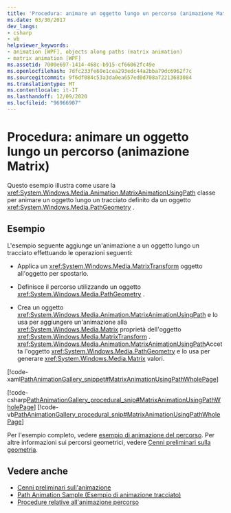 ```yaml
---
title: 'Procedura: animare un oggetto lungo un percorso (animazione Matrix)'
ms.date: 03/30/2017
dev_langs:
- csharp
- vb
helpviewer_keywords:
- animation [WPF], objects along paths (matrix animation)
- matrix animation [WPF]
ms.assetid: 7000e697-1414-468c-b915-cf66062fc49e
ms.openlocfilehash: 7dfc233fe60e1cea293edc44a2bba79dc6962f7c
ms.sourcegitcommit: 9f6df084c53a3da0ea657ed0d708a72213683084
ms.translationtype: MT
ms.contentlocale: it-IT
ms.lasthandoff: 12/09/2020
ms.locfileid: "96966907"
---
```

# <a name="how-to-animate-an-object-along-a-path-matrix-animation"></a>Procedura: animare un oggetto lungo un percorso (animazione Matrix)
Questo esempio illustra come usare la <xref:System.Windows.Media.Animation.MatrixAnimationUsingPath> classe per animare un oggetto lungo un tracciato definito da un oggetto <xref:System.Windows.Media.PathGeometry> .  
  
## <a name="example"></a>Esempio  
 L'esempio seguente aggiunge un'animazione a un oggetto lungo un tracciato effettuando le operazioni seguenti:  
  
- Applica un <xref:System.Windows.Media.MatrixTransform> oggetto all'oggetto per spostarlo.  
  
- Definisce il percorso utilizzando un oggetto <xref:System.Windows.Media.PathGeometry> .  
  
- Crea un oggetto <xref:System.Windows.Media.Animation.MatrixAnimationUsingPath> e lo usa per aggiungere un'animazione alla <xref:System.Windows.Media.Matrix> proprietà dell'oggetto <xref:System.Windows.Media.MatrixTransform> . <xref:System.Windows.Media.Animation.MatrixAnimationUsingPath>Accetta l'oggetto <xref:System.Windows.Media.PathGeometry> e lo usa per generare <xref:System.Windows.Media.Matrix> valori.  
  
 [!code-xaml[PathAnimationGallery_snippet#MatrixAnimationUsingPathWholePage](~/samples/snippets/csharp/VS_Snippets_Wpf/PathAnimationGallery_snippet/CS/matrixanimationusingpathexample.xaml#matrixanimationusingpathwholepage)]  
  
 [!code-csharp[PathAnimationGallery_procedural_snip#MatrixAnimationUsingPathWholePage](~/samples/snippets/csharp/VS_Snippets_Wpf/PathAnimationGallery_procedural_snip/CSharp/MatrixAnimationUsingPathExample.cs#matrixanimationusingpathwholepage)]
 [!code-vb[PathAnimationGallery_procedural_snip#MatrixAnimationUsingPathWholePage](~/samples/snippets/visualbasic/VS_Snippets_Wpf/PathAnimationGallery_procedural_snip/VisualBasic/MatrixAnimationUsingPathExample.vb#matrixanimationusingpathwholepage)]  
  
 Per l'esempio completo, vedere [esempio di animazione del percorso](https://github.com/Microsoft/WPF-Samples/tree/master/Animation/PathAnimations). Per altre informazioni sui percorsi geometrici, vedere [Cenni preliminari sulla geometria](geometry-overview.md).  
  
## <a name="see-also"></a>Vedere anche

- [Cenni preliminari sull'animazione](animation-overview.md)
- [Path Animation Sample (Esempio di animazione tracciato)](https://github.com/Microsoft/WPF-Samples/tree/master/Animation/PathAnimations)
- [Procedure relative all'animazione percorso](path-animation-how-to-topics.md)
